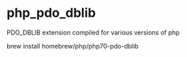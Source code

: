 # php_pdo_dblib
PDO_DBLIB extension compiled for various versions of php


brew install homebrew/php/php70-pdo-dblib
